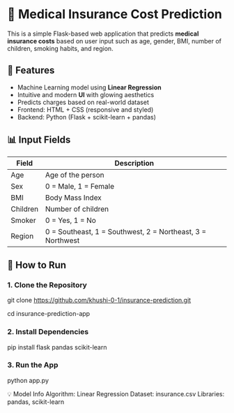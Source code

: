 # 🏥 Medical Insurance Cost Prediction

This is a simple Flask-based web application that predicts **medical insurance costs** based on user input such as age, gender, BMI, number of children, smoking habits, and region.

## 📌 Features

- Machine Learning model using **Linear Regression**
- Intuitive and modern **UI** with glowing aesthetics
- Predicts charges based on real-world dataset
- Frontend: HTML + CSS (responsive and styled)
- Backend: Python (Flask + scikit-learn + pandas)


## 📊 Input Fields

| Field      | Description                            |
|------------|----------------------------------------|
| Age        | Age of the person                      |
| Sex        | 0 = Male, 1 = Female                   |
| BMI        | Body Mass Index                        |
| Children   | Number of children                     |
| Smoker     | 0 = Yes, 1 = No                        |
| Region     | 0 = Southeast, 1 = Southwest, 2 = Northeast, 3 = Northwest |


## 🚀 How to Run

### 1. Clone the Repository
git clone https://github.com/khushi-0-1/insurance-prediction.git

cd insurance-prediction-app

### 2. Install Dependencies
pip install flask pandas scikit-learn

### 3. Run the App
python app.py


💡 Model Info
Algorithm: Linear Regression
Dataset: insurance.csv
Libraries: pandas, scikit-learn
